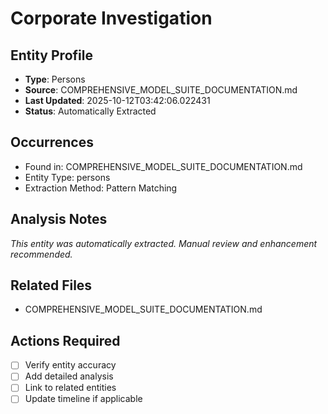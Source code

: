 # Corporate Investigation

## Entity Profile
- **Type**: Persons
- **Source**: COMPREHENSIVE_MODEL_SUITE_DOCUMENTATION.md
- **Last Updated**: 2025-10-12T03:42:06.022431
- **Status**: Automatically Extracted

## Occurrences
- Found in: COMPREHENSIVE_MODEL_SUITE_DOCUMENTATION.md
- Entity Type: persons
- Extraction Method: Pattern Matching

## Analysis Notes
*This entity was automatically extracted. Manual review and enhancement recommended.*

## Related Files
- COMPREHENSIVE_MODEL_SUITE_DOCUMENTATION.md

## Actions Required
- [ ] Verify entity accuracy
- [ ] Add detailed analysis
- [ ] Link to related entities
- [ ] Update timeline if applicable
